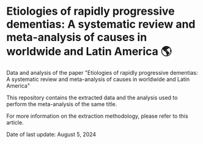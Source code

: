 # Etiologies of rapidly progressive dementias: A systematic review and meta-analysis of causes in worldwide and Latin America :earth_americas:

Data and analysis of the paper "Etiologies of rapidly progressive dementias: A systematic review and meta-analysis of causes in worldwide and Latin America" 

This repository contains the extracted data and the analysis used to perform the meta-analysis of the same title. 

For more information on the extraction methodology, please refer to this article. 

Date of last update: August 5, 2024
